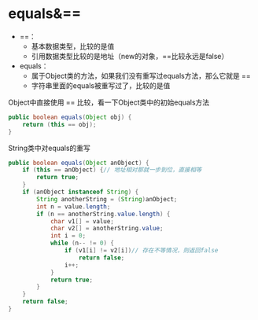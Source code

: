 # equals&==

- ==：
    - 基本数据类型，比较的是值
    - 引用数据类型比较的是地址（new的对象，==比较永远是false）
- equals：
    - 属于Object类的方法，如果我们没有重写过equals方法，那么它就是 ==
    - 字符串里面的equals被重写过了，比较的是值

Object中直接使用 == 比较，看一下Object类中的初始equals方法

```java
public boolean equals(Object obj) {
    return (this == obj);
}
```

String类中对equals的重写

```java
public boolean equals(Object anObject) {
    if (this == anObject) {// 地址相对那就一步到位，直接相等
        return true;
    }
    if (anObject instanceof String) {
        String anotherString = (String)anObject;
        int n = value.length;
        if (n == anotherString.value.length) {
            char v1[] = value;
            char v2[] = anotherString.value;
            int i = 0;
            while (n-- != 0) {
                if (v1[i] != v2[i])// 存在不等情况，则返回false
                    return false;
                i++;
            }
            return true;
        }
    }
    return false;
}
```

